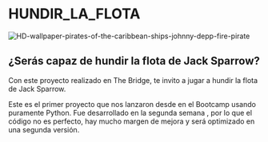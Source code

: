 # HUNDIR_LA_FLOTA

![HD-wallpaper-pirates-of-the-caribbean-ships-johnny-depp-fire-pirate](https://user-images.githubusercontent.com/97469174/168055674-f117b0e2-aceb-411c-8a09-93b2ba949cfa.jpg)

## ¿Serás capaz de hundir la flota de Jack Sparrow?

Con este proyecto realizado en The Bridge, te invito a jugar a hundir la flota de Jack Sparrow.

Este es el primer proyecto que nos lanzaron desde en el Bootcamp usando puramente Python. Fue desarrollado en la segunda semana , por lo que el código no es perfecto, hay mucho margen de mejora y será optimizado en una segunda versión.
